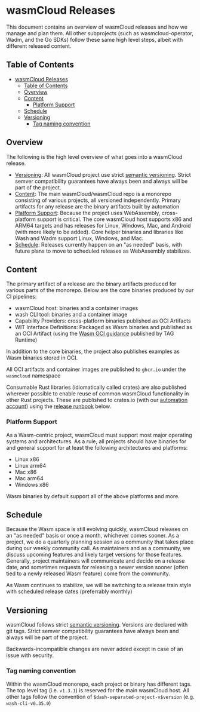 # wasmCloud Releases

This document contains an overview of wasmCloud releases and how we manage and plan them. All other
subprojects (such as wasmcloud-operator, Wadm, and the Go SDKs) follow these same high level steps,
albeit with different released content.

## Table of Contents

- [wasmCloud Releases](#wasmcloud-releases)
  - [Table of Contents](#table-of-contents)
  - [Overview](#overview)
  - [Content](#content)
    - [Platform Support](#platform-support)
  - [Schedule](#schedule)
  - [Versioning](#versioning)
    - [Tag naming convention](#tag-naming-convention)

## Overview

The following is the high level overview of what goes into a wasmCloud release. 

- [Versioning](#versioning): All wasmCloud project use strict [semantic
  versioning](http://semver.org). Strict semver compatibility guarantees have always been and always
  will be part of the project.
- [Content](#content): The main wasmCloud/wasmCloud repo is a monorepo consisting of various
  projects, all versioned independently. Primary artifacts for any release are the binary artifacts
  built by automation
- [Platform Support](#platform-support): Because the project uses WebAssembly, cross-platform
  support is critical. The core wasmCloud host supports x86 and ARM64 targets and has releases for
  Linux, Windows, Mac, and Android (with more likely to be added). Core helper binaries and
  libraries like Wash and Wadm support Linux, Windows, and Mac.
- [Schedule](#schedule): Releases currently happen on an "as needed" basis, with future plans to
  move to scheduled releases as WebAssembly stabilizes.

## Content

The primary artifact of a release are the binary artifacts produced for various parts of the
monorepo. Below are the core binaries produced by our CI pipelines:

- wasmCloud host: binaries and a container images
- wash CLI tool: binaries and a container image
- Capability Providers: cross-platform binaries published as OCI Artifacts
- WIT Interface Definitions: Packaged as Wasm binaries and published as an OCI Artifact (using the
  [Wasm OCI guidance](https://tag-runtime.cncf.io/wgs/wasm/deliverables/wasm-oci-artifact/)
  published by TAG Runtime)

In addition to the core binaries, the project also publishes examples as Wasm binaries stored in
OCI.

All OCI artifacts and container images are published to `ghcr.io` under the `wasmcloud` namespace

Consumable Rust libraries (idiomatically called crates) are also published wherever possible to
enable reuse of common wasmCloud functionality in other Rust projects. These are published to
crates.io (with our [automation account](https://crates.io/users/automation-wasmcloud)) using the
[release runbook](./RELEASE_RUNBOOK.md) below.

### Platform Support

As a Wasm-centric project, wasmCloud must support most major operating systems and architectures. As
a rule, all projects should have binaries for and general support for at least the following
architectures and platforms:

- Linux x86
- Linux arm64
- Mac x86
- Mac arm64
- Windows x86

Wasm binaries by default support all of the above platforms and more.

## Schedule

Because the Wasm space is still evolving quickly, wasmCloud releases on an "as needed" basis or once
a month, whichever comes sooner. As a project, we do a quarterly planning session as a community
that takes place during our weekly community call. As maintainers and as a community, we discuss
upcoming features and likely target versions for those features. Generally, project maintainers will
communicate and decide on a release date, and sometimes requests for releasing a newer version
sooner (often tied to a newly released Wasm feature) come from the community.

As Wasm continues to stabilize, we will be switching to a release train style with scheduled release
dates (preferrably monthly)

## Versioning

wasmCloud follows strict [semantic versioning](https://www.semver.org). Versions are declared with
git tags. Strict semver compatibility guarantees have always been and always will be part of the
project.

Backwards-incompatible changes are never added except in case of an issue with security.

### Tag naming convention

Within the wasmCloud monorepo, each project or binary has different tags. The top level tag (i.e.
`v1.3.1`) is reserved for the main wasmCloud host. All other tags follow the convention of
`$dash-separated-project-v$version` (e.g. `wash-cli-v0.35.0`)
